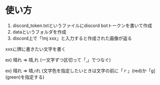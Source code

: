# 使い方

1. discord_token.txtというファイルにdiscord botトークンを書いて作成
2. dataというフォルダを作成
3. discord上で「!mj xxx」と入力すると作成された画像が返る

xxxに牌に書きたい文字を書く

ex) 晴れ => 晴,れ (一文字ずつ区切って「,」でつなぐ)

ex) 晴れ => 晴,rれ (文字色を指定したいときは文字の前に「ｒ」(red)か「g](green)を指定する)